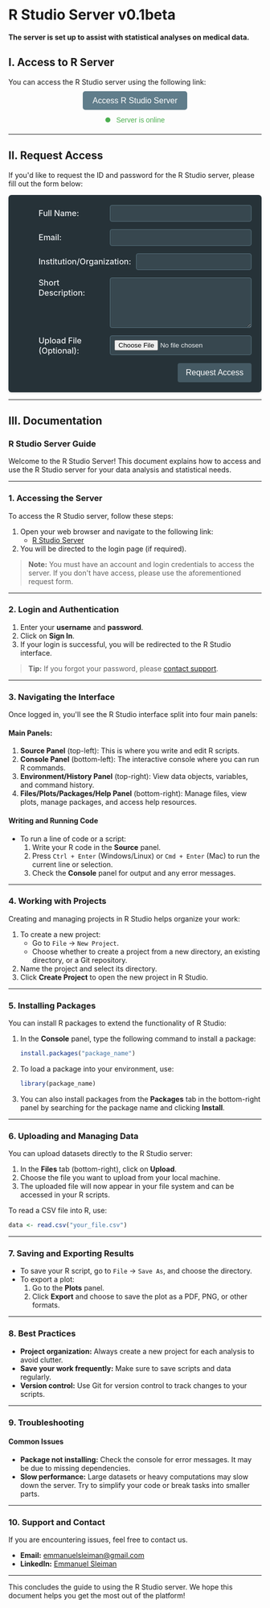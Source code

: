 <link rel="stylesheet" href="https://cdnjs.cloudflare.com/ajax/libs/font-awesome/6.0.0-beta3/css/all.min.css">

# R Studio Server v0.1beta

**The server is set up to assist with statistical analyses on medical data.**


## I. Access to R Server

You can access the R Studio server using the following link:

<div style="text-align: center; margin: 20px 0;">
  <a href="http://134.209.84.93:8787/" target="_blank" style="padding: 10px 20px; background-color: #607D8B; color: white; text-decoration: none; border-radius: 5px; font-family: Arial, sans-serif; font-size: 16px;">
    <i class="fas fa-server"></i> Access R Studio Server
  </a>
</div>

<div style="text-align: center; margin-bottom: 20px;">
  <span id="status-indicator" style="display: inline-block; width: 10px; height: 10px; background-color: #4CAF50; border-radius: 50%; margin-right: 8px;"></span>
  <span id="status-text" style="font-family: Arial, sans-serif; color: #4CAF50;">Server is online</span>
</div>

---

## II. Request Access

If you'd like to request the ID and password for the R Studio server, please fill out the form below:

<form action="https://fabform.io/f/SgfCSO0" method="POST" enctype="multipart/form-data" style="width: 100%; padding: 20px; background-color: #263238; border-radius: 6px; box-shadow: 0 2px 4px rgba(0, 0, 0, 0.1); box-sizing: border-box;">
  
  <div style="margin-bottom: 15px; display: flex; align-items: center;">
    <i class="fas fa-user" style="font-size: 20px; color: #b0bec5; margin-right: 10px; min-width: 30px; text-align: center;"></i>
    <label for="name" style="font-size: 16px; font-weight: 500; color: #eceff1; flex: 1;">Full Name:</label>
    <input type="text" id="name" name="name" required style="flex: 2; padding: 8px; border: 1px solid #546e7a; border-radius: 4px; background-color: #37474f; color: #eceff1; margin-left: 10px;">
  </div>
  
  <div style="margin-bottom: 15px; display: flex; align-items: center;">
    <i class="fas fa-envelope" style="font-size: 20px; color: #b0bec5; margin-right: 10px; min-width: 30px; text-align: center;"></i>
    <label for="email" style="font-size: 16px; font-weight: 500; color: #eceff1; flex: 1;">Email:</label>
    <input type="email" id="email" name="email" required style="flex: 2; padding: 8px; border: 1px solid #546e7a; border-radius: 4px; background-color: #37474f; color: #eceff1; margin-left: 10px;">
  </div>

  <div style="margin-bottom: 15px; display: flex; align-items: center;">
    <i class="fas fa-building" style="font-size: 20px; color: #b0bec5; margin-right: 10px; min-width: 30px; text-align: center;"></i>
    <label for="institution" style="font-size: 16px; font-weight: 500; color: #eceff1; flex: 1;">Institution/Organization:</label>
    <input type="text" id="institution" name="institution" required style="flex: 2; padding: 8px; border: 1px solid #546e7a; border-radius: 4px; background-color: #37474f; color: #eceff1; margin-left: 10px;">
  </div>
  
  <div style="margin-bottom: 15px; display: flex; align-items: flex-start;">
    <i class="fas fa-comment-alt" style="font-size: 20px; color: #b0bec5; margin-right: 10px; min-width: 30px; text-align: center;"></i>
    <label for="reason" style="font-size: 16px; font-weight: 500; color: #eceff1; flex: 1;">Short Description:</label>
    <textarea id="reason" name="reason" required style="flex: 2; padding: 8px; border: 1px solid #546e7a; border-radius: 4px; background-color: #37474f; color: #eceff1; margin-left: 10px; height: 100px;"></textarea>
  </div>

  <div style="margin-bottom: 15px; display: flex; align-items: center;">
    <i class="fas fa-file-upload" style="font-size: 20px; color: #b0bec5; margin-right: 10px; min-width: 30px; text-align: center;"></i>
    <label for="file" style="font-size: 16px; font-weight: 500; color: #eceff1; flex: 1;">Upload File (Optional):</label>
    <input type="file" id="file" name="file" style="flex: 2; padding: 8px; border: 1px solid #546e7a; border-radius: 4px; background-color: #37474f; color: #eceff1; margin-left: 10px;">
  </div>
  
  <div style="text-align: right;">
    <input type="submit" value="Request Access" style="background-color: #455a64; color: white; padding: 10px 16px; border: none; border-radius: 4px; cursor: pointer; font-size: 16px; font-weight: 500;">
  </div>
</form>

---

## III. Documentation

### R Studio Server Guide <i class="fas fa-book"></i>

Welcome to the R Studio Server! This document explains how to access and use the R Studio server for your data analysis and statistical needs.

---

### 1. Accessing the Server <i class="fas fa-laptop-code"></i>

To access the R Studio server, follow these steps:

1. Open your web browser and navigate to the following link:
   - [R Studio Server](http://134.209.84.93:8787)
2. You will be directed to the login page (if required).

> **Note:** You must have an account and login credentials to access the server. If you don't have access, please use the aforementioned request form.

---

### 2. Login and Authentication <i class="fas fa-key"></i>

1. Enter your **username** and **password**.
2. Click on **Sign In**.
3. If your login is successful, you will be redirected to the R Studio interface.

> **Tip:** If you forgot your password, please [contact support](#support-and-contact).

---

### 3. Navigating the Interface <i class="fas fa-project-diagram"></i>

Once logged in, you'll see the R Studio interface split into four main panels:

#### Main Panels:

1. **Source Panel** (top-left): This is where you write and edit R scripts.
2. **Console Panel** (bottom-left): The interactive console where you can run R commands.
3. **Environment/History Panel** (top-right): View data objects, variables, and command history.
4. **Files/Plots/Packages/Help Panel** (bottom-right): Manage files, view plots, manage packages, and access help resources.

#### Writing and Running Code

- To run a line of code or a script:
  1. Write your R code in the **Source** panel.
  2. Press `Ctrl + Enter` (Windows/Linux) or `Cmd + Enter` (Mac) to run the current line or selection.
  3. Check the **Console** panel for output and any error messages.

---

### 4. Working with Projects <i class="fas fa-folder-open"></i>

Creating and managing projects in R Studio helps organize your work:

1. To create a new project:
   - Go to `File` -> `New Project`.
   - Choose whether to create a project from a new directory, an existing directory, or a Git repository.
2. Name the project and select its directory.
3. Click **Create Project** to open the new project in R Studio.

---

### 5. Installing Packages <i class="fas fa-box"></i>

You can install R packages to extend the functionality of R Studio:

1. In the **Console** panel, type the following command to install a package:
   ```r
   install.packages("package_name")
   ```
2. To load a package into your environment, use:
   ```r
   library(package_name)
   ```
3. You can also install packages from the **Packages** tab in the bottom-right panel by searching for the package name and clicking **Install**.

---

### 6. Uploading and Managing Data <i class="fas fa-upload"></i>

You can upload datasets directly to the R Studio server:

1. In the **Files** tab (bottom-right), click on **Upload**.
2. Choose the file you want to upload from your local machine.
3. The uploaded file will now appear in your file system and can be accessed in your R scripts.

To read a CSV file into R, use:
```r
data <- read.csv("your_file.csv")
```

---

### 7. Saving and Exporting Results <i class="fas fa-save"></i>

- To save your R script, go to `File` -> `Save As`, and choose the directory.
- To export a plot:
  1. Go to the **Plots** panel.
  2. Click **Export** and choose to save the plot as a PDF, PNG, or other formats.

---

### 8. Best Practices <i class="fas fa-check-circle"></i>

- **Project organization:** Always create a new project for each analysis to avoid clutter.
- **Save your work frequently:** Make sure to save scripts and data regularly.
- **Version control:** Use Git for version control to track changes to your scripts.

---

### 9. Troubleshooting <i class="fas fa-bug"></i>

#### Common Issues

- **Package not installing:** Check the console for error messages. It may be due to missing dependencies.
- **Slow performance:** Large datasets or heavy computations may slow down the server. Try to simplify your code or break tasks into smaller parts.

---

### 10. Support and Contact <i class="fas fa-life-ring"></i>

If you are encountering issues, feel free to contact us.

- **Email:** [emmanuelsleiman@gmail.com](mailto:emmanuelsleiman@gmail.com)
- **LinkedIn:** [Emmanuel Sleiman](https://fr.linkedin.com/in/emmanuel-sleiman-0354272b4)

---

This concludes the guide to using the R Studio server. We hope this document helps you get the most out of the platform!

